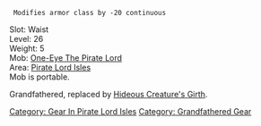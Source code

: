 ` Modifies armor class by -20 continuous`

Slot: Waist  
Level: 26  
Weight: 5  
Mob: [One-Eye The Pirate Lord](One-Eye_The_Pirate_Lord "wikilink")  
Area: [Pirate Lord Isles](:Category:Pirate_Lord_Isles "wikilink")  
Mob is portable.

Grandfathered, replaced by [Hideous Creature's
Girth](Hideous_Creature's_Girth "wikilink").

[Category: Gear In Pirate Lord
Isles](Category:_Gear_In_Pirate_Lord_Isles "wikilink") [Category:
Grandfathered Gear](Category:_Grandfathered_Gear "wikilink")
